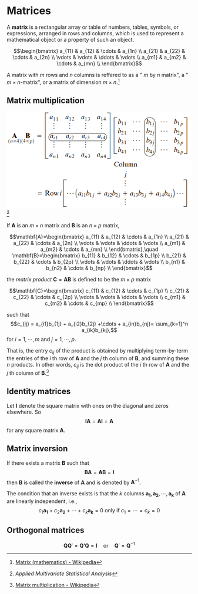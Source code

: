 # Matrices
A **matrix** is a rectangular array or table of numbers, tables, symbols, or expressions, arranged in rows and columns, which is used to represent a mathematical object or a property of such an object.

$$\begin{bmatrix}
a_{11} & a_{12} & \cdots & a_{1n} \\
a_{21} & a_{22} & \cdots & a_{2n} \\
\vdots & \vdots & \ddots & \vdots \\
a_{m1} & a_{m2} & \cdots & a_{mn} \\
\end{bmatrix}$$

A matrix with $m$ rows and $n$ columns is reffered to as a " $m$ by $n$ matrix", a " $m\times n$-matrix", or a matrix of dimension $m\times n$.[^matrix-wiki]

[^matrix-wiki]: [Matrix (mathematics) - Wikipedia](https://en.wikipedia.org/wiki/Matrix_(mathematics))

## Matrix multiplication
![](images/Matrix-Multiplication.png)[^applied-multi-stat]

If $\mathbf{A}$ is an $m\times n$ matrix and $\mathbf{B}$ is an $n\times p$ matrix,

$$\mathbf{A}=\begin{bmatrix}
 a_{11} & a_{12} & \cdots & a_{1n} \\
 a_{21} & a_{22} & \cdots & a_{2n} \\
\vdots & \vdots & \ddots & \vdots \\
 a_{m1} & a_{m2} & \cdots & a_{mn} \\
\end{bmatrix},\quad
\mathbf{B}=\begin{bmatrix}
 b_{11} & b_{12} & \cdots & b_{1p} \\
 b_{21} & b_{22} & \cdots & b_{2p} \\
\vdots & \vdots & \ddots & \vdots \\
 b_{n1} & b_{n2} & \cdots & b_{np} \\
\end{bmatrix}$$

the *matrix product* $\mathbf{C}=\mathbf{A}\mathbf{B}$ is defined to be the $m\times p$ matrix

$$\mathbf{C}=\begin{bmatrix}
 c_{11} & c_{12} & \cdots & c_{1p} \\
 c_{21} & c_{22} & \cdots & c_{2p} \\
\vdots & \vdots & \ddots & \vdots \\
 c_{m1} & c_{m2} & \cdots & c_{mp} \\
\end{bmatrix}$$

such that
$$c_{ij} = a_{i1}b_{1j} + a_{i2}b_{2j} +\cdots + a_{in}b_{nj}= \sum_{k=1}^n a_{ik}b_{kj},$$
for $i=1,\cdots,m$ and $j=1,\cdots,p$.

That is, the entry $c_{ij}$ of the product is obtained by multiplying term-by-term the entries of the $i$ th row of $\mathbf{A}$ and the $j$ th column of $\mathbf{B}$, and summing these $n$ products. In other words, $c_{ij}$ is the dot product of the $i$ th row of $\mathbf{A}$ and the $j$ th column of $\mathbf{B}$.[^mul-wiki]

[^mul-wiki]: [Matrix multiplication - Wikipedia](https://en.wikipedia.org/wiki/Matrix_multiplication)
[^applied-multi-stat]: *Applied Multivariate Statistical Analysis*

## Identity matrices
Let $\mathbf{I}$ denote the square matrix with ones on the diagonal and zeros elsewhere. So
$$\mathbf{I}\mathbf{A}=\mathbf{A}\mathbf{I}=\mathbf{A}$$
for any square matrix $\mathbf{A}$.

## Matrix inversion
If there exists a matrix $\mathbf{B}$ such that
$$\mathbf{B}\mathbf{A}=\mathbf{A}\mathbf{B}=\mathbf{I}$$
then $\mathbf{B}$ is called the **inverse** of $\mathbf{A}$ and is denoted by $\mathbf{A}^{-1}$.

The condition that an inverse exists is that the $k$ columns $\mathbf{a_1},\mathbf{a_2},\cdots,\mathbf{a_k}$ of $\mathbf{A}$ are linearly independent, i.e.,
$$c_1\mathbf{a_1}+c_2\mathbf{a_2}+\cdots+c_k\mathbf{a_k}=0 \text{ only if }c_1=\cdots=c_k=0$$

## Orthogonal matrices
$$\mathbf{Q}\mathbf{Q}'=\mathbf{Q'}\mathbf{Q}=\mathbf{I}
\quad\text{or}\quad
\mathbf{Q}'=\mathbf{Q}^{-1}$$